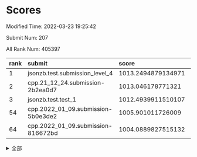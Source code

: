 # Scores

Modified Time: 2022-03-23 19:25:42

Submit Num: 207

All Rank Num: 405397

| rank |               submit               |       score        |       sigma        | pk_num |
| :--- | :--------------------------------- | :----------------- | :----------------- | :----- |
| 1    | jsonzb.test.submission_level_4     | 1013.2494879134971 | 0.7832674585251382 | 7837   |
| 2    | cpp.21_12_24.submission-2b2ea0d7   | 1013.046178771321  | 0.796259850471888  | 7833   |
| 3    | jsonzb.test.test_1                 | 1012.4939911510107 | 0.8064069651249697 | 7830   |
| 54   | cpp.2022_01_09.submission-5b0e3de2 | 1005.901011726009  | 0.7253011356349022 | 7831   |
| 64   | cpp.2022_01_09.submission-816672bd | 1004.0889827515132 | 0.7305069679936896 | 7833   |


<details>
<summary>全部</summary>

| rank |                 submit                 |       score        |       sigma        | pk_num |
| :--- | :------------------------------------- | :----------------- | :----------------- | :----- |
| 1    | jsonzb.test.submission_level_4         | 1013.2494879134971 | 0.7832674585251382 | 7837   |
| 2    | cpp.21_12_24.submission-2b2ea0d7       | 1013.046178771321  | 0.796259850471888  | 7833   |
| 3    | jsonzb.test.test_1                     | 1012.4939911510107 | 0.8064069651249697 | 7830   |
| 4    | gobigger.level_3.submission_level_3_15 | 1012.3895625921383 | 0.7797076592167063 | 7833   |
| 5    | gobigger.level_3.submission_level_3_0  | 1011.9260958357142 | 0.8002596596661221 | 7835   |
| 6    | gobigger.level_3.submission_level_3_25 | 1011.463587691373  | 0.7672105428957531 | 7834   |
| 7    | gobigger.level_3.submission_level_3_21 | 1011.382523209661  | 0.7577326566314995 | 7826   |
| 8    | gobigger.level_3.submission_level_3_12 | 1011.32764038636   | 0.7842415593504726 | 7840   |
| 9    | gobigger.level_3.submission_level_3_47 | 1011.1046526965035 | 0.7802756026488019 | 7836   |
| 10   | gobigger.level_3.submission_level_3_49 | 1010.921737848606  | 0.760601607219941  | 7836   |
| 11   | gobigger.level_3.submission_level_3_38 | 1010.8449784191255 | 0.7635052578382265 | 7830   |
| 12   | gobigger.level_3.submission_level_3_41 | 1010.6959606342957 | 0.7650867276929211 | 7829   |
| 13   | gobigger.level_3.submission_level_3_33 | 1010.6462647093904 | 0.7691919360564493 | 7836   |
| 14   | gobigger.level_3.submission_level_3_22 | 1010.6349331055982 | 0.7462595592748482 | 7833   |
| 15   | gobigger.level_3.submission_level_3_29 | 1010.6277455863234 | 0.7456563368204455 | 7833   |
| 16   | gobigger.level_3.submission_level_3_11 | 1010.4646920721051 | 0.7514700982137557 | 7831   |
| 17   | gobigger.level_3.submission_level_3_4  | 1010.4618773253184 | 0.7482913061130355 | 7835   |
| 18   | gobigger.level_3.submission_level_3_28 | 1010.4110215621962 | 0.7659172515228557 | 7832   |
| 19   | gobigger.level_3.submission_level_3_9  | 1010.392115907978  | 0.7793777890735293 | 7834   |
| 20   | gobigger.level_3.submission_level_3_1  | 1010.3334808435691 | 0.7668674736502152 | 7839   |
| 21   | gobigger.level_3.submission_level_3_45 | 1010.3287049743016 | 0.7444052181199361 | 7837   |
| 22   | gobigger.level_3.submission_level_3_20 | 1010.3281387058788 | 0.7381593781974564 | 7833   |
| 23   | gobigger.level_3.submission_level_3_5  | 1010.3216239000972 | 0.7688361937593551 | 7838   |
| 24   | gobigger.level_3.submission_level_3_14 | 1010.2739157058049 | 0.7628432209830206 | 7834   |
| 25   | gobigger.level_3.submission_level_3_26 | 1010.2498754787338 | 0.7567158689945652 | 7837   |
| 26   | gobigger.level_3.submission_level_3_39 | 1010.2342360417002 | 0.7471354985301014 | 7837   |
| 27   | gobigger.level_3.submission_level_3_27 | 1010.1961147561963 | 0.7768006181337704 | 7838   |
| 28   | gobigger.level_3.submission_level_3_34 | 1010.172237072562  | 0.7629682995800856 | 7829   |
| 29   | gobigger.level_3.submission_level_3_30 | 1010.171218707849  | 0.7597107363146963 | 7833   |
| 30   | gobigger.level_3.submission_level_3_24 | 1010.1576094068956 | 0.7678623285399402 | 7832   |
| 31   | gobigger.level_3.submission_level_3_36 | 1010.0638799608965 | 0.7435853067030067 | 7828   |
| 32   | gobigger.level_3.submission_level_3_44 | 1010.0338007504041 | 0.7552408512486188 | 7838   |
| 33   | gobigger.level_3.submission_level_3_2  | 1010.0218235410944 | 0.7429430977409655 | 7834   |
| 34   | gobigger.level_3.submission_level_3_23 | 1009.8948047057364 | 0.7403660341972659 | 7839   |
| 35   | gobigger.level_3.submission_level_3_19 | 1009.8892590407795 | 0.7661385284196637 | 7827   |
| 36   | gobigger.level_3.submission_level_3_42 | 1009.7501074898443 | 0.7579664298095296 | 7829   |
| 37   | gobigger.level_3.submission_level_3_8  | 1009.7288094242183 | 0.7341671202561041 | 7834   |
| 38   | gobigger.level_3.submission_level_3_13 | 1009.7064860970296 | 0.7394920461006627 | 7835   |
| 39   | gobigger.level_3.submission_level_3_3  | 1009.7043310735717 | 0.7681754107464285 | 7830   |
| 40   | gobigger.level_3.submission_level_3_7  | 1009.5965828136258 | 0.7554480044899511 | 7836   |
| 41   | gobigger.level_3.submission_level_3_17 | 1009.5403834213594 | 0.7393192468987873 | 7835   |
| 42   | gobigger.level_3.submission_level_3_35 | 1009.5052301475306 | 0.7355364592620047 | 7834   |
| 43   | gobigger.level_3.submission_level_3_6  | 1009.4525370557404 | 0.7713330794607255 | 7837   |
| 44   | gobigger.level_3.submission_level_3_43 | 1009.450823935677  | 0.760958303351108  | 7835   |
| 45   | gobigger.level_3.submission_level_3_10 | 1009.1986290823139 | 0.737521229383536  | 7834   |
| 46   | gobigger.level_3.submission_level_3_16 | 1008.9096661916183 | 0.7421971992099107 | 7839   |
| 47   | gobigger.level_3.submission_level_3_31 | 1008.8147755700007 | 0.7387769254411289 | 7833   |
| 48   | gobigger.level_3.submission_level_3_48 | 1008.5232966389528 | 0.7666008568905759 | 7831   |
| 49   | gobigger.level_3.submission_level_3_18 | 1008.4184869010106 | 0.7549836281153007 | 7832   |
| 50   | gobigger.level_3.submission_level_3_40 | 1008.3918117072387 | 0.7393946452860805 | 7837   |
| 51   | gobigger.level_3.submission_level_3_37 | 1008.3689037762581 | 0.7394091047173182 | 7829   |
| 52   | gobigger.level_3.submission_level_3_46 | 1008.0416167859502 | 0.7415417444878605 | 7833   |
| 53   | gobigger.level_3.submission_level_3_32 | 1007.9621185788046 | 0.74186459537197   | 7833   |
| 54   | cpp.2022_01_09.submission-5b0e3de2     | 1005.901011726009  | 0.7253011356349022 | 7831   |
| 55   | gobigger.level_1.submission_level_1_3  | 1005.5399906290485 | 0.7331418095846679 | 7830   |
| 56   | gobigger.level_1.submission_level_1_47 | 1004.9088494346495 | 0.7288326765749297 | 7833   |
| 57   | gobigger.level_1.submission_level_1_30 | 1004.705926849117  | 0.7128522373908805 | 7826   |
| 58   | gobigger.level_1.submission_level_1_37 | 1004.5848709082528 | 0.7325976406457692 | 7835   |
| 59   | gobigger.level_1.submission_level_1_20 | 1004.5649305596133 | 0.7211284941905304 | 7830   |
| 60   | gobigger.level_1.submission_level_1_11 | 1004.4114516534624 | 0.7090484463811727 | 7836   |
| 61   | gobigger.level_1.submission_level_1_4  | 1004.3887566080318 | 0.7229322443548036 | 7828   |
| 62   | gobigger.level_1.submission_level_1_41 | 1004.2475404375726 | 0.7146907757653195 | 7826   |
| 63   | gobigger.level_1.submission_level_1_43 | 1004.2223003965061 | 0.7380681779979124 | 7833   |
| 64   | cpp.2022_01_09.submission-816672bd     | 1004.0889827515132 | 0.7305069679936896 | 7833   |
| 65   | gobigger.level_1.submission_level_1_42 | 1003.994770368503  | 0.703578677396543  | 7833   |
| 66   | gobigger.level_1.submission_level_1_34 | 1003.9737361095209 | 0.7222969761100652 | 7831   |
| 67   | gobigger.level_1.submission_level_1_12 | 1003.9242284121169 | 0.7193479795490109 | 7835   |
| 68   | gobigger.level_1.submission_level_1_13 | 1003.9232134190452 | 0.7192964146795447 | 7834   |
| 69   | gobigger.level_1.submission_level_1_14 | 1003.8595927831423 | 0.7348517351607933 | 7838   |
| 70   | gobigger.level_1.submission_level_1_0  | 1003.7958708759575 | 0.7222448861379052 | 7831   |
| 71   | gobigger.level_1.submission_level_1_40 | 1003.7727092569461 | 0.7146059851603955 | 7834   |
| 72   | gobigger.level_1.submission_level_1_19 | 1003.7459293689652 | 0.7263862001432284 | 7826   |
| 73   | gobigger.level_1.submission_level_1_31 | 1003.713065716898  | 0.7141245445221022 | 7840   |
| 74   | gobigger.level_1.submission_level_1_33 | 1003.6773331907076 | 0.7199184621835094 | 7829   |
| 75   | gobigger.level_1.submission_level_1_44 | 1003.5636449876841 | 0.720368942453875  | 7833   |
| 76   | gobigger.level_1.submission_level_1_8  | 1003.5054094415624 | 0.7138123995384877 | 7830   |
| 77   | gobigger.level_1.submission_level_1_7  | 1003.4388160160106 | 0.7297756723133837 | 7835   |
| 78   | gobigger.level_1.submission_level_1_5  | 1003.4119540650923 | 0.717977650364536  | 7831   |
| 79   | gobigger.level_1.submission_level_1_17 | 1003.3041023552619 | 0.7087031759655227 | 7834   |
| 80   | gobigger.level_1.submission_level_1_18 | 1003.2545383706824 | 0.7164497822190005 | 7831   |
| 81   | gobigger.level_1.submission_level_1_22 | 1003.2280078426472 | 0.716340386385322  | 7835   |
| 82   | gobigger.level_1.submission_level_1_46 | 1003.2243825666014 | 0.7096823297075245 | 7830   |
| 83   | gobigger.level_1.submission_level_1_29 | 1003.1520534188945 | 0.7332910752005815 | 7835   |
| 84   | gobigger.level_1.submission_level_1_24 | 1003.1480442236624 | 0.7296584843555564 | 7828   |
| 85   | gobigger.level_1.submission_level_1_10 | 1003.0023755051245 | 0.7153697456629385 | 7835   |
| 86   | gobigger.level_1.submission_level_1_1  | 1002.9337633740863 | 0.7226778934219542 | 7837   |
| 87   | gobigger.level_1.submission_level_1_35 | 1002.8953361652935 | 0.719730773441134  | 7833   |
| 88   | gobigger.level_1.submission_level_1_15 | 1002.8569497315905 | 0.734566312395972  | 7835   |
| 89   | gobigger.level_1.submission_level_1_23 | 1002.8411418717634 | 0.7181268017994858 | 7830   |
| 90   | gobigger.level_1.submission_level_1_48 | 1002.8164641219375 | 0.7101113315539979 | 7830   |
| 91   | gobigger.level_1.submission_level_1_21 | 1002.7833548108761 | 0.7131393652094313 | 7835   |
| 92   | gobigger.level_1.submission_level_1_9  | 1002.7347569778872 | 0.7132848984457836 | 7832   |
| 93   | gobigger.level_1.submission_level_1_49 | 1002.7221598662984 | 0.7180388120314849 | 7832   |
| 94   | gobigger.level_1.submission_level_1_36 | 1002.6957216563924 | 0.7091566956765065 | 7831   |
| 95   | gobigger.level_1.submission_level_1_32 | 1002.669865684362  | 0.714221214594442  | 7837   |
| 96   | gobigger.level_1.submission_level_1_26 | 1002.4980948668428 | 0.7207605026804471 | 7831   |
| 97   | gobigger.level_1.submission_level_1_38 | 1002.4062138752843 | 0.715071128979503  | 7833   |
| 98   | gobigger.level_1.submission_level_1_28 | 1002.4024563700203 | 0.7039249597797457 | 7836   |
| 99   | gobigger.level_1.submission_level_1_6  | 1002.3526033473713 | 0.7075641681635185 | 7831   |
| 100  | gobigger.level_1.submission_level_1_27 | 1002.349469474124  | 0.7103030845658516 | 7835   |
| 101  | gobigger.level_1.submission_level_1_16 | 1002.1084532153039 | 0.7114027472718071 | 7833   |
| 102  | gobigger.level_1.submission_level_1_2  | 1002.0601428090494 | 0.7225389696851009 | 7836   |
| 103  | gobigger.level_1.submission_level_1_39 | 1001.9586101418926 | 0.7183187493437968 | 7835   |
| 104  | gobigger.level_1.submission_level_1_25 | 1001.7915070730725 | 0.718708728933743  | 7833   |
| 105  | gobigger.level_1.submission_level_1_45 | 1001.6738813201739 | 0.7182531073758784 | 7832   |
| 106  | gobigger.random.submission_random_33   | 998.3957230268363  | 0.7040515061234496 | 7838   |
| 107  | gobigger.random.submission_random_14   | 997.1610016133529  | 0.7142933974182593 | 7836   |
| 108  | gobigger.random.submission_random_19   | 997.0355447554199  | 0.7151900524279571 | 7833   |
| 109  | gobigger.random.submission_random_29   | 996.9873127874517  | 0.7012546753494117 | 7837   |
| 110  | gobigger.random.submission_random_35   | 996.9121332107003  | 0.7094074362078813 | 7832   |
| 111  | gobigger.random.submission_random_9    | 996.7803499599759  | 0.7108957718396718 | 7833   |
| 112  | gobigger.random.submission_random_26   | 996.7718098713553  | 0.7105530058872654 | 7836   |
| 113  | gobigger.random.submission_random_32   | 996.7197228731648  | 0.7145242500881618 | 7832   |
| 114  | gobigger.random.submission_random_11   | 996.6526112761245  | 0.7284363945666331 | 7833   |
| 115  | gobigger.random.submission_random_3    | 996.4838872921199  | 0.722053599889633  | 7834   |
| 116  | gobigger.random.submission_random_48   | 996.4829581623247  | 0.7054610976686058 | 7833   |
| 117  | gobigger.random.submission_random_20   | 996.4485379800822  | 0.7087408930476253 | 7838   |
| 118  | gobigger.random.submission_random_23   | 996.398997727063   | 0.7165140026279255 | 7831   |
| 119  | gobigger.random.submission_random_18   | 996.2216664474199  | 0.7198257971173343 | 7829   |
| 120  | gobigger.random.submission_random_45   | 996.2105380902398  | 0.7182388894342006 | 7833   |
| 121  | gobigger.random.submission_random_28   | 996.1893075870961  | 0.7090010032668415 | 7835   |
| 122  | gobigger.random.submission_random_27   | 996.1616620873012  | 0.713649652367282  | 7835   |
| 123  | gobigger.random.submission_random_49   | 996.1529736730099  | 0.6956311116284078 | 7835   |
| 124  | gobigger.random.submission_random_5    | 996.0226676170635  | 0.7053473575444615 | 7832   |
| 125  | gobigger.random.submission_random_25   | 995.9153434347224  | 0.7202188681746448 | 7830   |
| 126  | gobigger.random.submission_random_15   | 995.8774814303904  | 0.7199949967764285 | 7833   |
| 127  | gobigger.random.submission_random_43   | 995.8622587737573  | 0.7091343707799156 | 7833   |
| 128  | gobigger.random.submission_random_0    | 995.8582084509059  | 0.7115245628973299 | 7832   |
| 129  | gobigger.random.submission_random_42   | 995.8486055026005  | 0.7218049851341084 | 7831   |
| 130  | gobigger.random.submission_random_13   | 995.8070811351502  | 0.7095690719412064 | 7835   |
| 131  | gobigger.random.submission_random_21   | 995.7976825746881  | 0.7182388478980913 | 7835   |
| 132  | gobigger.random.submission_random_46   | 995.7919519412519  | 0.7148299583464501 | 7835   |
| 133  | gobigger.random.submission_random_44   | 995.7075130801966  | 0.7165069007579958 | 7836   |
| 134  | gobigger.random.submission_random_34   | 995.697788280867   | 0.7104905872156567 | 7839   |
| 135  | gobigger.random.submission_random_16   | 995.6788704630104  | 0.714367197318871  | 7834   |
| 136  | gobigger.random.submission_random_4    | 995.6380019083133  | 0.7082629609296811 | 7833   |
| 137  | gobigger.random.submission_random_31   | 995.6020625010866  | 0.7078116794496605 | 7833   |
| 138  | gobigger.random.submission_random_12   | 995.5760374157558  | 0.7048948741628399 | 7835   |
| 139  | gobigger.random.submission_random_17   | 995.5564646335198  | 0.7095567655858755 | 7837   |
| 140  | gobigger.random.submission_random_38   | 995.5014843282681  | 0.7182981577911987 | 7833   |
| 141  | gobigger.random.submission_random_41   | 995.4899749085138  | 0.7152932850101751 | 7836   |
| 142  | gobigger.random.submission_random_37   | 995.4845275382612  | 0.7054978228619736 | 7832   |
| 143  | gobigger.random.submission_random_1    | 995.4454818593108  | 0.7019924241140961 | 7836   |
| 144  | gobigger.random.submission_random_24   | 995.3646234722407  | 0.7076711048667553 | 7836   |
| 145  | gobigger.random.submission_random_2    | 995.2977356341484  | 0.718594470885486  | 7831   |
| 146  | gobigger.random.submission_random_40   | 995.2889439427281  | 0.7147496763620569 | 7829   |
| 147  | gobigger.random.submission_random_22   | 995.2603945487814  | 0.7284015471828201 | 7832   |
| 148  | gobigger.random.submission_random_6    | 995.1432539049598  | 0.730588880327957  | 7835   |
| 149  | gobigger.random.submission_random_39   | 995.1406786904164  | 0.7217115312765702 | 7838   |
| 150  | gobigger.random.submission_random_10   | 995.0153717875692  | 0.7234006290425579 | 7834   |
| 151  | gobigger.random.submission_random_47   | 994.9617465950461  | 0.7194961135673015 | 7833   |
| 152  | gobigger.random.submission_random_7    | 994.9235193510598  | 0.7129372258118533 | 7834   |
| 153  | gobigger.random.submission_random_30   | 994.8933065967742  | 0.7053074235293243 | 7833   |
| 154  | gobigger.level_2.submission_level_2_19 | 994.874724391203   | 0.716831320316537  | 7840   |
| 155  | gobigger.random.submission_random_8    | 994.8142407505488  | 0.7225775108776843 | 7827   |
| 156  | gobigger.random.submission_random_36   | 994.6811043091571  | 0.7154124996817482 | 7837   |
| 157  | gobigger.level_2.submission_level_2_38 | 994.0482026610126  | 0.7308009491387122 | 7834   |
| 158  | gobigger.level_2.submission_level_2_33 | 994.0389564116142  | 0.7293712507730662 | 7839   |
| 159  | gobigger.level_2.submission_level_2_6  | 993.5236755377449  | 0.7266146563533756 | 7834   |
| 160  | gobigger.level_2.submission_level_2_2  | 993.4597646528272  | 0.719189493444178  | 7841   |
| 161  | gobigger.level_2.submission_level_2_44 | 993.1391396572863  | 0.7314702092944759 | 7835   |
| 162  | gobigger.level_2.submission_level_2_23 | 992.9514085539053  | 0.7292603677351877 | 7837   |
| 163  | gobigger.level_2.submission_level_2_47 | 992.9163306837738  | 0.7348268011945075 | 7830   |
| 164  | gobigger.level_2.submission_level_2_11 | 992.8959435536411  | 0.7375477927394288 | 7832   |
| 165  | gobigger.level_2.submission_level_2_4  | 992.8928989029331  | 0.7376401570914686 | 7831   |
| 166  | gobigger.level_2.submission_level_2_3  | 992.8684127086843  | 0.724357903326283  | 7831   |
| 167  | gobigger.level_2.submission_level_2_14 | 992.8155290866111  | 0.7278957875134737 | 7838   |
| 168  | gobigger.level_2.submission_level_2_16 | 992.814922762665   | 0.7531183342531717 | 7830   |
| 169  | gobigger.level_2.submission_level_2_41 | 992.8061733597225  | 0.754224356464079  | 7834   |
| 170  | gobigger.level_2.submission_level_2_9  | 992.7153741937157  | 0.7414413887050899 | 7838   |
| 171  | gobigger.level_2.submission_level_2_21 | 992.682625725166   | 0.7230364315840715 | 7831   |
| 172  | gobigger.level_2.submission_level_2_48 | 992.6459634117532  | 0.7396226699124852 | 7833   |
| 173  | gobigger.level_2.submission_level_2_22 | 992.305014646351   | 0.743954046397205  | 7839   |
| 174  | gobigger.level_2.submission_level_2_5  | 992.2994373574057  | 0.7315230883816585 | 7833   |
| 175  | gobigger.level_2.submission_level_2_42 | 992.2923648418794  | 0.7688897683192003 | 7836   |
| 176  | gobigger.level_2.submission_level_2_26 | 992.260718621652   | 0.7385069156076017 | 7836   |
| 177  | gobigger.level_2.submission_level_2_8  | 992.2411283551111  | 0.7353337030818298 | 7835   |
| 178  | gobigger.level_2.submission_level_2_36 | 992.2376739625001  | 0.7543727533790813 | 7833   |
| 179  | gobigger.level_2.submission_level_2_40 | 992.1209101678339  | 0.7526997833810772 | 7837   |
| 180  | gobigger.level_2.submission_level_2_24 | 992.0734832079814  | 0.75078887804804   | 7834   |
| 181  | gobigger.level_2.submission_level_2_0  | 992.0589985781093  | 0.7476140599851613 | 7836   |
| 182  | gobigger.level_2.submission_level_2_45 | 992.0447689035423  | 0.7403824070238946 | 7836   |
| 183  | gobigger.level_2.submission_level_2_30 | 992.0079688559335  | 0.7571892766267047 | 7835   |
| 184  | gobigger.level_2.submission_level_2_32 | 991.9437664011881  | 0.737086092527139  | 7832   |
| 185  | gobigger.level_2.submission_level_2_31 | 991.9134076900452  | 0.7394913335845867 | 7837   |
| 186  | gobigger.level_2.submission_level_2_1  | 991.8945610405094  | 0.732948459739464  | 7834   |
| 187  | gobigger.level_2.submission_level_2_25 | 991.8795594371811  | 0.7315511099124038 | 7833   |
| 188  | gobigger.level_2.submission_level_2_27 | 991.8750878413542  | 0.7328200727152014 | 7831   |
| 189  | gobigger.level_2.submission_level_2_13 | 991.799188644339   | 0.7314173968279896 | 7840   |
| 190  | gobigger.level_2.submission_level_2_18 | 991.7051697320247  | 0.7441247232482413 | 7833   |
| 191  | gobigger.level_2.submission_level_2_39 | 991.6980622678643  | 0.7372458757904259 | 7834   |
| 192  | gobigger.level_2.submission_level_2_29 | 991.596381841025   | 0.7453806346779542 | 7838   |
| 193  | gobigger.level_2.submission_level_2_35 | 991.5819166529668  | 0.7588064117784267 | 7836   |
| 194  | gobigger.level_2.submission_level_2_34 | 991.3644722251776  | 0.7527298064509281 | 7837   |
| 195  | gobigger.level_2.submission_level_2_15 | 991.3401542885084  | 0.7459357725308108 | 7833   |
| 196  | gobigger.level_2.submission_level_2_7  | 991.2860616709996  | 0.7609714113083634 | 7832   |
| 197  | gobigger.level_2.submission_level_2_20 | 991.253604565402   | 0.7294117202112086 | 7831   |
| 198  | gobigger.level_2.submission_level_2_46 | 991.2013225458818  | 0.7377391694127939 | 7834   |
| 199  | gobigger.level_2.submission_level_2_49 | 991.1326416302637  | 0.7509376866124868 | 7834   |
| 200  | gobigger.level_2.submission_level_2_17 | 990.855422544017   | 0.7500592777655604 | 7833   |
| 201  | gobigger.level_2.submission_level_2_43 | 990.7774697058012  | 0.7666956319146763 | 7831   |
| 202  | gobigger.level_2.submission_level_2_10 | 990.7271183055879  | 0.7535155446931449 | 7840   |
| 203  | gobigger.level_2.submission_level_2_12 | 990.1584098211862  | 0.7507848968145358 | 7836   |
| 204  | gobigger.level_2.submission_level_2_37 | 990.1205382659648  | 0.7856897570488333 | 7836   |
| 205  | gobigger.level_2.submission_level_2_28 | 990.0636604874398  | 0.7815705801704588 | 7835   |
| 206  | gobigger.none.submission_none_0        | 978.9508263657193  | 1.2508855018839395 | 7838   |
| 207  | gobigger.none.submission_none_1        | 977.823002251396   | 1.405756495367199  | 7835   |

</details>